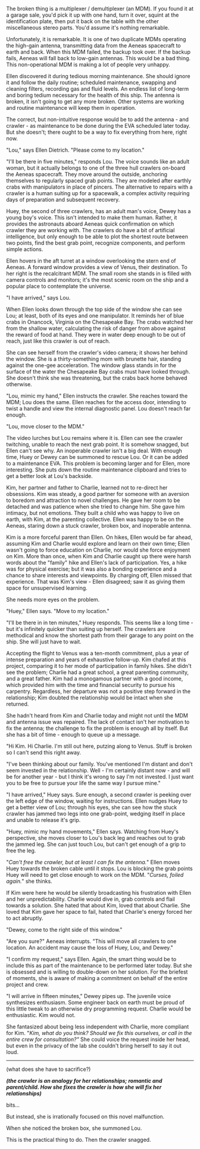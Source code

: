 The broken thing is a multiplexer / demultiplexer (an MDM). If you found it at a garage sale, you'd pick it up with one hand, turn it over, squint at the identification plate, then put it back on the table with the other miscellaneous stereo parts. You'd assume it's nothing remarkable.

Unfortunately, it is remarkable. It is one of two duplicate MDMs operating the high-gain antenna, transmitting data from the Aeneas spacecraft to earth and back. When this MDM failed, the backup took over. If the backup fails, Aeneas will fall back to low-gain antennas. This would be a bad thing. This non-operational MDM is making a lot of people very unhappy.

Ellen discovered it during tedious morning maintenance. She should ignore it and follow the daily routine; scheduled maintenance, swapping and cleaning filters, recording gas and fluid levels. An endless list of long-term and boring tedium necessary for the health of this ship. The antenna is broken, it isn't going to get any more broken. Other systems are working and routine maintenance will keep them in operation.

The correct, but non-intuitive response would be to add the antenna - and crawler - as maintenance to be done during the EVA scheduled later today. But she doesn't; there ought to be a way to fix everything from here, right now.

"Lou," says Ellen Dietrich. "Please come to my location."

"I'll be there in five minutes," responds Lou. The voice sounds like an adult woman, but it actually belongs to one of the three hull crawlers on-board the Aeneas spacecraft. They move around the outside, anchoring themselves to regularly spaced grab points. They are modeled after earthly crabs with manipulators in place of pincers. The alternative to repairs with a crawler is a human suiting up for a spacewalk, a complex activity requiring days of preparation and subsequent recovery.

Huey, the second of three crawlers, has an adult man's voice, Dewey has a young boy's voice. This isn't intended to make them human. Rather, it provides the astronauts aboard Aeneas quick confirmation on which crawler they are working with. The crawlers do have a bit of artificial intelligence, but only enough to be able to plot the shortest route between two points, find the best grab point, recognize components, and perform simple actions.

Ellen hovers in the aft turret at a window overlooking the stern end of Aeneas. A forward window provides a view of Venus, their destination. To her right is the recalcitrant MDM. The small room she stands in is filled with camera controls and monitors; it's the most scenic room on the ship and a popular place to contemplate the universe.

"I have arrived," says Lou.

When Ellen looks down through the top side of the window she can see Lou; at least, both of its eyes and one manipulator. It reminds her of blue crabs in Onancock, Virginia on the Chesapeake Bay. The crabs watched her from the shallow water, calculating the risk of danger from above against the reward of food at hand. They were in water deep enough to be out of reach, just like this crawler is out of reach.

She can see herself from the crawler's video camera; it shows her behind the window. She is a thirty-something mom with brunette hair, standing against the one-gee acceleration. The window glass stands in for the surface of the water the Chesapeake Bay crabs must have looked through. She doesn't think she was threatening, but the crabs back home behaved otherwise.

"Lou, mimic my hand," Ellen instructs the crawler. She reaches toward the MDM; Lou does the same. Ellen reaches for the access door, intending to twist a handle and view the internal diagnostic panel. Lou doesn't reach far enough.

"Lou, move closer to the MDM."

The video lurches but Lou remains where it is. Ellen can see the crawler twitching, unable to reach the next grab point. It is somehow snagged, but Ellen can't see why. An inoperable crawler isn't a big deal. With enough time, Huey or Dewey can be summoned to rescue Lou. Or it can be added to a maintenance EVA. This problem is becoming larger and for Ellen, more interesting. She puts down the routine maintenance clipboard and tries to get a better look at Lou's backside.

Kim, her partner and father to Charlie, learned not to re-direct her obsessions. Kim was steady, a good partner for someone with an aversion to boredom and attraction to novel challenges. He gave her room to be detached and was patience when she tried to change him. She gave him intimacy, but not emotions. They built a child who was happy to live on earth, with Kim, at the parenting collective. Ellen was happy to be on the Aeneas, staring down a stuck crawler, broken box, and inoperable antenna.

Kim is a more forceful parent than Ellen. On hikes, Ellen would be far ahead, assuming Kim and Charlie would explore and learn on their own time; Ellen wasn't going to force education on Charlie, nor would she force enjoyment on Kim. More than once, when Kim and Charlie caught up there were harsh words about the "family" hike and Ellen's lack of participation. Yes, a hike was for physical exercise; but it was also a bonding experience and a chance to share interests and viewpoints. By charging off, Ellen missed that experience. That was Kim's view - Ellen disagreed; saw it as giving them space for unsupervised learning.

She needs more eyes on the problem.

"Huey," Ellen says. "Move to my location."

"I'll be there in in ten minutes," Huey responds. This seems like a long time - but it's infinitely quicker than suiting up herself. The crawlers are methodical and know the shortest path from their garage to any point on the ship. She will just have to wait.

Accepting the flight to Venus was a ten-month commitment, plus a year of intense preparation and years of exhaustive follow-up. Kim chafed at this project, comparing it to her mode of participation in family hikes. She didn't see the problem; Charlie had a great school, a great parenting community, and a great father. Kim had a monogamous partner with a good income, which provided him with the time and financial security to pursue his carpentry. Regardless, her departure was not a positive step forward in the relationship; Kim doubted the relationship would be intact when she returned.

She hadn't heard from Kim and Charlie today and might not until the MDM and antenna issue was repaired. The lack of contact isn't her motivation to fix the antenna; the challenge to fix the problem is enough all by itself. But she has a bit of time - enough to queue up a message.

"Hi Kim. Hi Charlie. I'm still out here, putzing along to Venus. Stuff is broken so I can't send this right away.

"I've been thinking about our family. You've mentioned I'm distant and don't seem invested in the relationship. Well - I'm certainly distant now - and will be for another year - but I think it's wrong to say I'm not invested. I just want you to be free to pursue your life the same way I pursue mine."

"I have arrived," Huey says. Sure enough, a second crawler is peeking over the left edge of the window, waiting for instructions. Ellen nudges Huey to get a better view of Lou; through his eyes, she can see how the stuck crawler has jammed two legs into one grab-point, wedging itself in place and unable to release it's grip.

"Huey, mimic my hand movements," Ellen says. Watching from Huey's perspective, she moves closer to Lou's back leg and reaches out to grab the jammed leg. She can just touch Lou, but can't get enough of a grip to free the leg.

"*Can't free the crawler, but at least I can fix the antenna.*" Ellen moves Huey towards the broken cable until it stops. Lou is blocking the grab points Huey will need to get close enough to work on the MDM. "*Curses, foiled again.*" she thinks.

If Kim were here he would be silently broadcasting his frustration with Ellen and her unpredictability. Charlie would dive in, grab controls and flail towards a solution. She hated that about Kim, loved that about Charlie. She loved that Kim gave her space to fail, hated that Charlie's energy forced her to act abruptly.

"Dewey, come to the right side of this window."

"Are you sure?" Aeneas interrupts. "This will move all crawlers to one location. An accident may cause the loss of Huey, Lou, and Dewey."

"I confirm my request," says Ellen. Again, the smart thing would be to include this as part of the maintenance to be performed later today. But she is obsessed and is willing to double-down on her solution. For the briefest of moments, she is aware of making a commitment on behalf of the entire project and crew.

"I will arrive in fifteen minutes," Dewey pipes up. The juvenile voice synthesizes enthusiasm. Some engineer back on earth must be proud of this little tweak to an otherwise dry programming request. Charlie would be enthusiastic. Kim would not.

She fantasized about being less independent with Charlie, more compliant for Kim. "*Kim, what do you think? Should we fix this ourselves, or call in the entire crew for consultation?"* She could voice the request inside her head, but even in the privacy of the lab she couldn't bring herself to say it out loud.

------------------------------------------------------------------------

(what does she have to sacrifice?)

***(the crawler is an analogy for her relationships; romantic and parent/child. How she fixes the crawler is how she will fix her relationships)***

bits...

But instead, she is irrationally focused on this novel malfunction.

When she noticed the broken box, she summoned Lou.

This is the practical thing to do. Then the crawler snagged.
